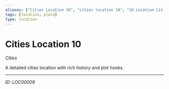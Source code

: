 ```yaml
---
aliases: ["Cities Location 10", "cities location 10", "10 Location Cities"]
tags: [location, place]
type: location
---
```


# Cities Location 10

*Cities*

A detailed cities location with rich history and plot hooks.

---
*ID: LOC00009*